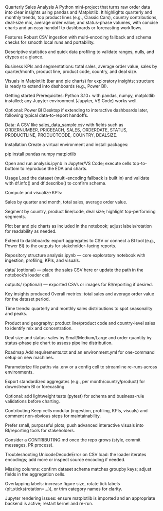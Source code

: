 Quarterly Sales Analysis
A Python mini-project that turns raw order data into clear insights using pandas and Matplotlib. It highlights quarterly and monthly trends, top product lines (e.g., Classic Cars), country contributions, deal-size mix, average order value, and status-phase volumes, with concise charts and an easy handoff to dashboards or forecasting workflows.

Features
Robust CSV ingestion with multi-encoding fallback and schema checks for smooth local runs and portability.

Descriptive statistics and quick data profiling to validate ranges, nulls, and dtypes at a glance.

Business KPIs and segmentations: total sales, average order value, sales by quarter/month, product line, product code, country, and deal size.

Visuals in Matplotlib (bar and pie charts) for exploratory insights; structure is ready to extend into dashboards (e.g., Power BI).

Getting started
Prerequisites: Python 3.10+ with pandas, numpy, matplotlib installed; any Jupyter environment (Jupyter, VS Code) works well.

Optional: Power BI Desktop if extending to interactive dashboards later, following typical data-to-report handoffs.

Data: A CSV like sales_data_sample.csv with fields such as ORDERNUMBER, PRICEEACH, SALES, ORDERDATE, STATUS, PRODUCTLINE, PRODUCTCODE, COUNTRY, DEALSIZE.

Installation
Create a virtual environment and install packages:

pip install pandas numpy matplotlib

Open and run analysis.ipynb in Jupyter/VS Code; execute cells top-to-bottom to reproduce the EDA and charts.

Usage
Load the dataset (multi-encoding fallback is built in) and validate with df.info() and df.describe() to confirm schema.

Compute and visualize KPIs:

Sales by quarter and month, total sales, average order value.

Segment by country, product line/code, deal size; highlight top-performing segments.

Plot bar and pie charts as included in the notebook; adjust labels/rotation for readability as needed.

Extend to dashboards: export aggregates to CSV or connect a BI tool (e.g., Power BI) to the outputs for stakeholder-facing reports.

Repository structure
analysis.ipynb — core exploratory notebook with ingestion, profiling, KPIs, and visuals.

data/ (optional) — place the sales CSV here or update the path in the notebook’s loader cell.

outputs/ (optional) — exported CSVs or images for BI/reporting if desired.

Key insights produced
Overall metrics: total sales and average order value for the dataset period.

Time trends: quarterly and monthly sales distributions to spot seasonality and peaks.

Product and geography: product line/product code and country-level sales to identify mix and concentration.

Deal size and status: sales by Small/Medium/Large and order quantity by status-phase pie chart to assess pipeline distribution.

Roadmap
Add requirements.txt and an environment.yml for one-command setup on new machines.

Parameterize file paths via .env or a config cell to streamline re-runs across environments.

Export standardized aggregates (e.g., per month/country/product) for downstream BI or forecasting.

Optional: add lightweight tests (pytest) for schema and business-rule validations before charting.

Contributing
Keep cells modular (ingestion, profiling, KPIs, visuals) and comment non-obvious steps for maintainability.

Prefer small, purposeful plots; push advanced interactive visuals into BI/reporting tools for stakeholders.

Consider a CONTRIBUTING.md once the repo grows (style, commit messages, PR process).

Troubleshooting
UnicodeDecodeError on CSV load: the loader iterates encodings; add more or inspect source encoding if needed.

Missing columns: confirm dataset schema matches groupby keys; adjust fields in the aggregation cells.

Overlapping labels: increase figure size, rotate tick labels (plt.xticks(rotation=...)), or trim category names for clarity.

Jupyter rendering issues: ensure matplotlib is imported and an appropriate backend is active; restart kernel and re-run.
